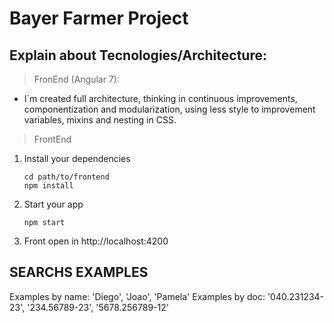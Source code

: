 # Bayer Farmer Project

## Explain about Tecnologies/Architecture:
>FronEnd (Angular 7): 
- I`m created full architecture, thinking in continuous improvements, componentization and modularization, using less style to improvement variables, mixins and nesting in CSS.


> FrontEnd

1. Install your dependencies
    ```
    cd path/to/frontend
    npm install
    ```

2. Start your app

    ```
    npm start

3. Front open in http://localhost:4200

## SEARCHS EXAMPLES

Examples by name: 'Diego', 'Joao', 'Pamela'
Examples by doc: '040.231234-23', '234.56789-23', '5678.256789-12'